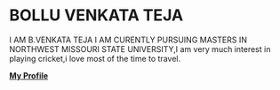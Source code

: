 # BOLLU VENKATA TEJA

I AM B.VENKATA TEJA I AM CURENTLY PURSUING MASTERS IN NORTHWEST MISSOURI STATE UNIVERSITY,I am very much interest in playing cricket,i love most of the time to travel.

**[My Profile](teja.jpeg)**